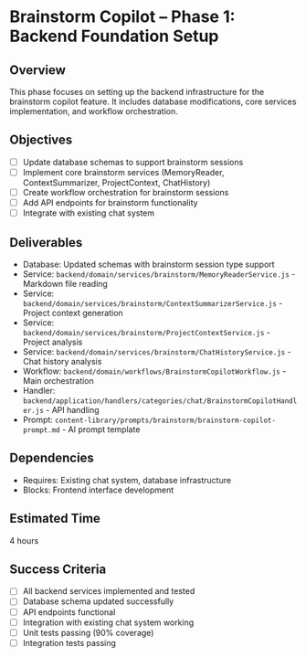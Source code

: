 # Brainstorm Copilot – Phase 1: Backend Foundation Setup

## Overview
This phase focuses on setting up the backend infrastructure for the brainstorm copilot feature. It includes database modifications, core services implementation, and workflow orchestration.

## Objectives
- [ ] Update database schemas to support brainstorm sessions
- [ ] Implement core brainstorm services (MemoryReader, ContextSummarizer, ProjectContext, ChatHistory)
- [ ] Create workflow orchestration for brainstorm sessions
- [ ] Add API endpoints for brainstorm functionality
- [ ] Integrate with existing chat system

## Deliverables
- Database: Updated schemas with brainstorm session type support
- Service: `backend/domain/services/brainstorm/MemoryReaderService.js` - Markdown file reading
- Service: `backend/domain/services/brainstorm/ContextSummarizerService.js` - Project context generation
- Service: `backend/domain/services/brainstorm/ProjectContextService.js` - Project analysis
- Service: `backend/domain/services/brainstorm/ChatHistoryService.js` - Chat history analysis
- Workflow: `backend/domain/workflows/BrainstormCopilotWorkflow.js` - Main orchestration
- Handler: `backend/application/handlers/categories/chat/BrainstormCopilotHandler.js` - API handling
- Prompt: `content-library/prompts/brainstorm/brainstorm-copilot-prompt.md` - AI prompt template

## Dependencies
- Requires: Existing chat system, database infrastructure
- Blocks: Frontend interface development

## Estimated Time
4 hours

## Success Criteria
- [ ] All backend services implemented and tested
- [ ] Database schema updated successfully
- [ ] API endpoints functional
- [ ] Integration with existing chat system working
- [ ] Unit tests passing (90% coverage)
- [ ] Integration tests passing
